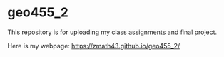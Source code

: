 # geo455_2

This repository is for uploading my class assignments and final project.

Here is my webpage: https://zmath43.github.io/geo455_2/
